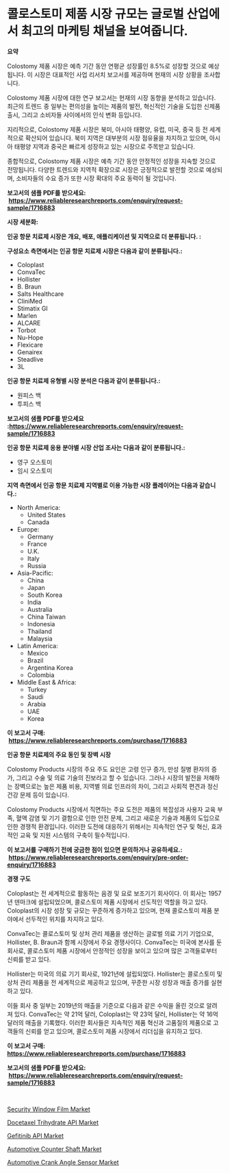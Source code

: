<p><h1>콜로스토미 제품 시장 규모는 글로벌 산업에서 최고의 마케팅 채널을 보여줍니다.</h1></p><p><strong>요약</strong></p>
<p><p>Colostomy 제품 시장은 예측 기간 동안 연평균 성장률인 8.5%로 성장할 것으로 예상됩니다. 이 시장은 대표적인 사업 리서치 보고서를 제공하며 현재의 시장 상황을 조사합니다.</p><p>Colostomy 제품 시장에 대한 연구 보고서는 현재의 시장 동향을 분석하고 있습니다. 최근의 트렌드 중 일부는 편의성을 높이는 제품의 발전, 혁신적인 기술을 도입한 신제품 출시, 그리고 소비자들 사이에서의 인식 변화 등입니다.</p><p>지리적으로, Colostomy 제품 시장은 북미, 아시아 태평양, 유럽, 미국, 중국 등 전 세계적으로 확산되어 있습니다. 북미 지역은 대부분의 시장 점유율을 차지하고 있으며, 아시아 태평양 지역과 중국은 빠르게 성장하고 있는 시장으로 주목받고 있습니다.</p><p>종합적으로, Colostomy 제품 시장은 예측 기간 동안 안정적인 성장을 지속할 것으로 전망됩니다. 다양한 트렌드와 지역적 확장으로 시장은 긍정적으로 발전할 것으로 예상되며, 소비자들의 수요 증가 또한 시장 확대의 주요 동력이 될 것입니다.</p></p>
<p><strong>보고서의 샘플 PDF를 받으세요: &nbsp;<a href="https://www.reliableresearchreports.com/enquiry/request-sample/1716883">https://www.reliableresearchreports.com/enquiry/request-sample/1716883</a></strong></p>
<p><strong>시장 세분화:</strong></p>
<p><strong> 인공 항문 치료제 시장은 개요, 배포, 애플리케이션 및 지역으로 더 분류됩니다. :</strong></p>
<p><strong>구성요소 측면에서는 인공 항문 치료제 시장은 다음과 같이 분류됩니다.:</strong></p>
<p><ul><li>Coloplast</li><li>ConvaTec</li><li>Hollister</li><li>B. Braun</li><li>Salts Healthcare</li><li>CliniMed</li><li>Stimatix GI</li><li>Marlen</li><li>ALCARE</li><li>Torbot</li><li>Nu-Hope</li><li>Flexicare</li><li>Genairex</li><li>Steadlive</li><li>3L</li></ul></p>
<p><strong> 인공 항문 치료제 유형별 시장 분석은 다음과 같이 분류됩니다.:</strong></p>
<p><ul><li>원피스 백</li><li>투피스 백</li></ul></p>
<p><strong>보고서의 샘플 PDF를 받으세요 :<a href="https://www.reliableresearchreports.com/enquiry/request-sample/1716883">https://www.reliableresearchreports.com/enquiry/request-sample/1716883</a></strong></p>
<p><strong> 인공 항문 치료제 응용 분야별 시장 산업 조사는 다음과 같이 분류됩니다.:</strong></p>
<p><ul><li>영구 오스토미</li><li>임시 오스토미</li></ul></p>
<p><strong>지역 측면에서 인공 항문 치료제 지역별로 이용 가능한 시장 플레이어는 다음과 같습니다.:</strong></p>
<p><ul>
    <li>
        North America:
        <ul>
            <li>United States</li>
            <li>Canada</li>
        </ul>
    </li>
    <li>
        Europe:
        <ul>
            <li>Germany</li>
            <li>France</li>
            <li>U.K.</li>
            <li>Italy</li>
            <li>Russia</li>
        </ul>
    </li>
    <li>
        Asia-Pacific:
        <ul>
            <li>China</li>
            <li>Japan</li>
            <li>South Korea</li>
            <li>India</li>
            <li>Australia</li>
            <li>China Taiwan</li>
            <li>Indonesia</li>
            <li>Thailand</li>
            <li>Malaysia</li>
        </ul>
    </li>
    <li>
        Latin America:
        <ul>
            <li>Mexico</li>
            <li>Brazil</li>
            <li>Argentina Korea</li>
            <li>Colombia</li>
        </ul>
    </li>
    <li>
        Middle East & Africa:
        <ul>
            <li>Turkey</li>
            <li>Saudi</li>
            <li>Arabia</li>
            <li>UAE</li>
            <li>Korea</li>
        </ul>
    </li>
    </ul></p>
<p><strong>이 보고서 구매: &nbsp;<a href="https://www.reliableresearchreports.com/purchase/1716883">https://www.reliableresearchreports.com/purchase/1716883</a></strong></p>
<p><strong>인공 항문 치료제의 주요 동인 및 장벽 시장</strong></p>
<p><p>Colostomy Products 시장의 주요 주도 요인은 고령 인구 증가, 만성 질병 환자의 증가, 그리고 수술 및 의료 기술의 진보라고 할 수 있습니다. 그러나 시장의 발전을 저해하는 장벽으로는 높은 제품 비용, 지역별 의료 인프라의 차이, 그리고 사회적 편견과 정신 건강 문제 등이 있습니다.</p><p>Colostomy Products 시장에서 직면하는 주요 도전은 제품의 복잡성과 사용자 교육 부족, 혈액 감염 및 기기 결함으로 인한 안전 문제, 그리고 새로운 기술과 제품의 도입으로 인한 경쟁적 환경입니다. 이러한 도전에 대응하기 위해서는 지속적인 연구 및 혁신, 효과적인 교육 및 지원 시스템의 구축이 필수적입니다.</p></p>
<p><strong>이 보고서를 구매하기 전에 궁금한 점이 있으면 문의하거나 공유하세요.: &nbsp;<a href="https://www.reliableresearchreports.com/enquiry/pre-order-enquiry/1716883">https://www.reliableresearchreports.com/enquiry/pre-order-enquiry/1716883</a></strong></p>
<p><strong>경쟁 구도</strong></p>
<p><p>Coloplast는 전 세계적으로 활동하는 음경 및 요로 보조기기 회사이다. 이 회사는 1957년 덴마크에 설립되었으며, 콜로스토미 제품 시장에서 선도적인 역할을 하고 있다. Coloplast의 시장 성장 및 규모는 꾸준하게 증가하고 있으며, 현재 콜로스토미 제품 분야에서 선두적인 위치를 차지하고 있다.</p><p>ConvaTec는 콜로스토미 및 상처 관리 제품을 생산하는 글로벌 의료 기기 기업으로, Hollister, B. Braun과 함께 시장에서 주요 경쟁사이다. ConvaTec는 미국에 본사를 둔 회사로, 콜로스토미 제품 시장에서 안정적인 성장을 보이고 있으며 많은 고객들로부터 신뢰를 받고 있다.</p><p>Hollister는 미국의 의료 기기 회사로, 1921년에 설립되었다. Hollister는 콜로스토미 및 상처 관리 제품을 전 세계적으로 제공하고 있으며, 꾸준한 시장 성장과 매출 증가를 실현하고 있다.</p><p>이들 회사 중 일부는 2019년의 매출을 기준으로 다음과 같은 수익을 올린 것으로 알려져 있다. ConvaTec는 약 21억 달러, Coloplast는 약 23억 달러, Hollister는 약 16억 달러의 매출을 기록했다. 이러한 회사들은 지속적인 제품 혁신과 고품질의 제품으로 고객들의 신뢰를 얻고 있으며, 콜로스토미 제품 시장에서 리더십을 유지하고 있다.</p></p>
<p><strong>이 보고서 구매: &nbsp; <a href="https://www.reliableresearchreports.com/purchase/1716883">https://www.reliableresearchreports.com/purchase/1716883</a></strong></p>
<p><strong>보고서의 샘플 PDF를 받으세요: &nbsp;<a href="https://www.reliableresearchreports.com/enquiry/request-sample/1716883">https://www.reliableresearchreports.com/enquiry/request-sample/1716883</a></strong><strong></strong></p>
<p>&nbsp;</p>
<p><p><a href="https://github.com/marloy8/Market-Research-Report-List-3/blob/main/security-window-film-market.md">Security Window Film Market</a></p><p><a href="https://issuu.com/reportprime-2/docs/docetaxel-trihydrate-api-market-size-2030.pptx">Docetaxel Trihydrate API Market</a></p><p><a href="https://issuu.com/reportprime-2/docs/gefitinib-api-market-size-2030.pptx">Gefitinib API Market</a></p><p><a href="https://ivy-potential-64b.notion.site/Automotive-Counter-Shaft-Market-Analysis-Examines-its-Scope-on-Growth-Opportunities-and-Forecasted--8fc525e11b064463ac605320f84eff4b">Automotive Counter Shaft Market</a></p><p><a href="https://five-trouble-98a.notion.site/Automotive-Crank-Angle-Sensor-Market-Size-Market-Share-and-Global-Market-Analysis-Report-2024-20-c34ad0ee61aa4a9fba4310c4134e3451">Automotive Crank Angle Sensor Market</a></p></p>